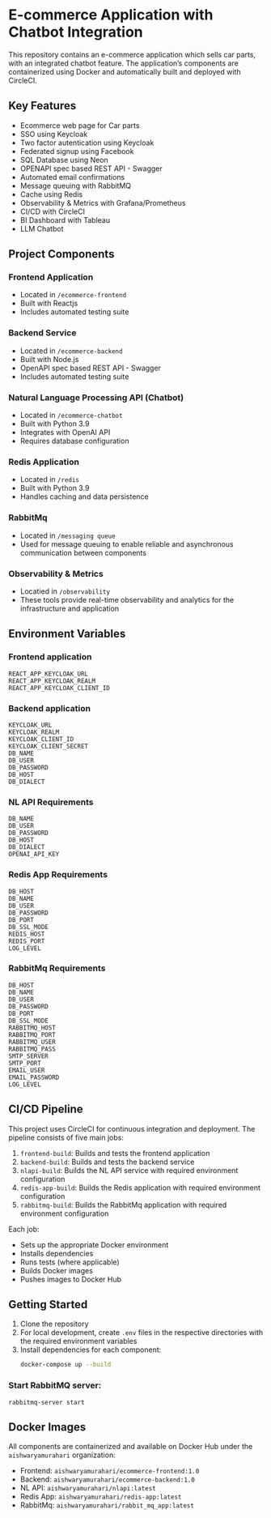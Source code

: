 # E-commerce Application with Chatbot Integration

This repository contains an e-commerce application which sells car parts, with an integrated chatbot feature. The application’s components are containerized using Docker and automatically built and deployed with CircleCI.

## Key Features
- Ecommerce web page for Car parts
- SSO using Keycloak
- Two factor autentication using Keycloak
- Federated signup using Facebook
- SQL Database using Neon
- OPENAPI spec based REST API - Swagger
- Automated email confirmations
- Message queuing with RabbitMQ
- Cache using Redis
- Observability & Metrics with Grafana/Prometheus
- CI/CD with CircleCI
- BI Dashboard with Tableau
- LLM Chatbot

## Project Components

### Frontend Application
- Located in `/ecommerce-frontend`
- Built with Reactjs
- Includes automated testing suite

### Backend Service
- Located in `/ecommerce-backend`
- Built with Node.js
- OpenAPI spec based REST API - Swagger
- Includes automated testing suite

### Natural Language Processing API (Chatbot)
- Located in `/ecommerce-chatbot`
- Built with Python 3.9
- Integrates with OpenAI API
- Requires database configuration

### Redis Application
- Located in `/redis`
- Built with Python 3.9
- Handles caching and data persistence

### RabbitMq
- Located in `/messaging queue`
- Used for message queuing to enable reliable and asynchronous communication between components

### Observability & Metrics
- Locatied in `/observability`
- These tools provide real-time observability and analytics for the infrastructure and application

## Environment Variables

### Frontend application
```
REACT_APP_KEYCLOAK_URL
REACT_APP_KEYCLOAK_REALM
REACT_APP_KEYCLOAK_CLIENT_ID
```

### Backend application
```
KEYCLOAK_URL
KEYCLOAK_REALM
KEYCLOAK_CLIENT_ID
KEYCLOAK_CLIENT_SECRET
DB_NAME
DB_USER
DB_PASSWORD
DB_HOST
DB_DIALECT
```

### NL API Requirements
```
DB_NAME
DB_USER
DB_PASSWORD
DB_HOST
DB_DIALECT
OPENAI_API_KEY
```

### Redis App Requirements
```
DB_HOST
DB_NAME
DB_USER
DB_PASSWORD
DB_PORT
DB_SSL_MODE
REDIS_HOST
REDIS_PORT
LOG_LEVEL
```

### RabbitMq Requirements
```
DB_HOST
DB_NAME
DB_USER
DB_PASSWORD
DB_PORT
DB_SSL_MODE
RABBITMQ_HOST
RABBITMQ_PORT
RABBITMQ_USER
RABBITMQ_PASS
SMTP_SERVER
SMTP_PORT
EMAIL_USER
EMAIL_PASSWORD
LOG_LEVEL
```

## CI/CD Pipeline

This project uses CircleCI for continuous integration and deployment. The pipeline consists of five main jobs:

1. `frontend-build`: Builds and tests the frontend application
2. `backend-build`: Builds and tests the backend service
3. `nlapi-build`: Builds the NL API service with required environment configuration
4. `redis-app-build`: Builds the Redis application with required environment configuration
5. `rabbitmq-build`: Builds the RabbitMq application with required environment configuration

Each job:
- Sets up the appropriate Docker environment
- Installs dependencies
- Runs tests (where applicable)
- Builds Docker images
- Pushes images to Docker Hub

## Getting Started

1. Clone the repository
2. For local development, create `.env` files in the respective directories with the required environment variables
3. Install dependencies for each component:
   ```bash
   docker-compose up --build
   ```

### Start RabbitMQ server:
```
rabbitmq-server start
```

## Docker Images

All components are containerized and available on Docker Hub under the `aishwaryamurahari` organization:
- Frontend: `aishwaryamurahari/ecommerce-frontend:1.0`
- Backend: `aishwaryamurahari/ecommerce-backend:1.0`
- NL API: `aishwaryamurahari/nlapi:latest`
- Redis App: `aishwaryamurahari/redis-app:latest`
- RabbitMq: `aishwaryamurahari/rabbit_mq_app:latest`
